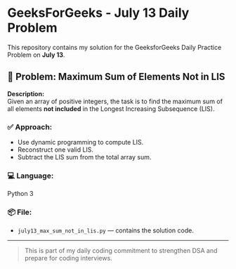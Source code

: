 # GeeksForGeeks - July 13 Daily Problem

This repository contains my solution for the GeeksforGeeks Daily Practice Problem on **July 13**.

## 🧩 Problem: Maximum Sum of Elements Not in LIS

**Description:**  
Given an array of positive integers, the task is to find the maximum sum of all elements **not included** in the Longest Increasing Subsequence (LIS).

### ✅ Approach:
- Use dynamic programming to compute LIS.
- Reconstruct one valid LIS.
- Subtract the LIS sum from the total array sum.

### 💻 Language:
Python 3

### 📦 File:
- `july13_max_sum_not_in_lis.py` — contains the solution code.

---

> This is part of my daily coding commitment to strengthen DSA and prepare for coding interviews.
